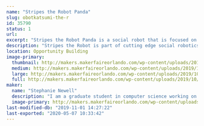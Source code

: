```yaml
---
name: "Stripes the Robot Panda"
slug: obotkatsumi-the-r
id: 35790
status: 1
url: 
excerpt: "Stripes the Robot Panda is a social robot that is focused on storytelling"
description: "Stripes the Robot is part of cutting edge social robotics research that is focused on imparting the human gift of storytelling to a robot. While she is currently still gaining new capabilities she is capable of basic dialogue and loves telling jokes and playing simple games with the new friends she meets."
location: Opportunity Building
image-primary:
  thumbnail: http://makers.makerfaireorlando.com/wp-content/uploads/2019/10/8inpanda-1-150x150.jpg
  medium: http://makers.makerfaireorlando.com/wp-content/uploads/2019/10/8inpanda-1.jpg
  large: http://makers.makerfaireorlando.com/wp-content/uploads/2019/10/8inpanda-1.jpg
  full: http://makers.makerfaireorlando.com/wp-content/uploads/2019/10/8inpanda-1.jpg
maker:
  name: "Stephanie Newell"
  description: "I am a graduate student in computer science working on social robotics at the Florida Institute of Technology. After obtaining my bachelors degree in molecular biology I gained an interest in robotics. I've learned most of what I know from online tutorials and other help from the maker community. My current robotics projects is focused on leveraging the power of narrative in robotics to help youth and young adults struggling with issues of identity with no one in their community to help. "
  image-primary: http://makers.makerfaireorlando.com/wp-content/uploads/2019/08/15656525925062916758312563362226-768x1024.jpg
last-modified-db: "2019-11-01 14:27:22"
last-exported: "2020-05-07 10:33:42"
---
```

